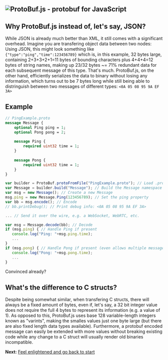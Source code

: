 ![ProtoBuf.js - protobuf for JavaScript](https://raw.github.com/dcodeIO/ProtoBuf.js/master/ProtoBuf.png)
-----

Why ProtoBuf.js instead of, let's say, JSON?
--------------------------------------------
While JSON is already much better than XML, it still comes with a significant overhead. Imagine you are transfering object data between two nodes: Using JSON, this might look something like `{"type":"ping","time":123456789}` which is, in this example, 32 bytes large, containing 2+3+3+2+1=11 bytes of bounding characters plus 4+4+4=12 bytes of string names, making up 23/32 bytes ~= 71% redundant data for each subsequent message of this type. That's much. ProtoBuf.js, on the other hand, efficiently serializes the data to binary without losing any information, which turns out to be 7 bytes long while still being able to distringuish between two messages of different types: `<0A 05 08 95 9A EF 3A>`

Example
-------
```protobuf
// PingExample.proto
message Message {
    optional Ping ping = 1;
    optional Pong pong = 2;
    
    message Ping {
        required uint32 time = 1;
    }
    
    message Pong {
        required uint32 time = 1;
    }
}
```

```js
var builder = ProtoBuf.protoFromFile("PingExample.proto"); // Load .proto file
var Message = builder.build("Message"); // Build the Message namespace
var msg = new Message(); // Create a new Message
msg.ping = new Message.Ping(123456789); // Set the ping property
var bb = msg.encode(); // Encode
// bb.printDebug(); // Print debug info: <0A 05 08 95 9A EF 3A>

... // Send it over the wire, e.g. a WebSocket, WebRTC, etc.

var msg = Message.decode(bb); // Decode
if (msg.ping) { // Handle Ping if present
   console.log("Ping: "+msg.ping.time);
   ...
}
if (msg.pong) { // Handle Pong if present (even allows multiple message types at once in this example)
   console.log("Pong: "+msg.pong.time);
   ...
}
```

Convinced already?

What's the difference to C structs?
-----------------------------------
Despite being somewhat similar, when transfering C structs, there will always be a fixed amount of bytes, even if, let's say, a 32 bit integer value does not require the full 4 bytes to represent its information (e.g. a value of 1). As opposed to this, ProtoBuf.js uses base 128 variable-length integers known as "varints", making the smalles values just one byte large (but there are also fixed length data types available). Furthermore, a protobuf encoded message can easily be extended with more values without breaking existing code while any change to a C struct will usually render old binaries incompatible.

**Next:** [Feel enlightened and go back to start](https://github.com/dcodeIO/ProtoBuf.js/wiki)